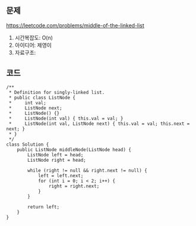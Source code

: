 ## 문제

https://leetcode.com/problems/middle-of-the-linked-list

1. 시간복잡도: O(n)
2. 아이디어: 제영이
3. 자료구조:

## 코드
```
/**
 * Definition for singly-linked list.
 * public class ListNode {
 *     int val;
 *     ListNode next;
 *     ListNode() {}
 *     ListNode(int val) { this.val = val; }
 *     ListNode(int val, ListNode next) { this.val = val; this.next = next; }
 * }
 */
class Solution {
    public ListNode middleNode(ListNode head) {
        ListNode left = head;
        ListNode right = head;

        while (right != null && right.next != null) {
            left = left.next;
            for (int i = 0; i < 2; i++) {
                right = right.next;
            }
        }

        return left;
    }
}
```
